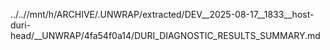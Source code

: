 ../..//mnt/h/ARCHIVE/.UNWRAP/extracted/DEV__2025-08-17__1833__host-duri-head/__UNWRAP/4fa54f0a14/DURI_DIAGNOSTIC_RESULTS_SUMMARY.md
